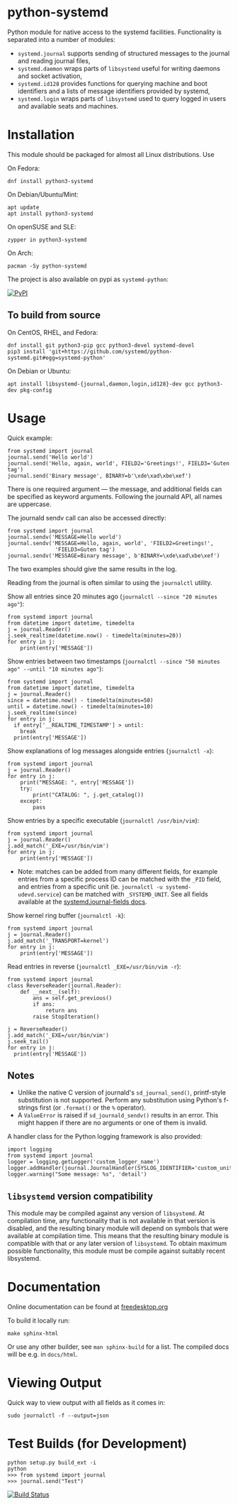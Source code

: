 python-systemd
===============

Python module for native access to the systemd facilities. Functionality
is separated into a number of modules:
- `systemd.journal` supports sending of structured messages to the journal
  and reading journal files,
- `systemd.daemon` wraps parts of `libsystemd` useful for writing daemons
  and socket activation,
- `systemd.id128` provides functions for querying machine and boot identifiers
  and a lists of message identifiers provided by systemd,
- `systemd.login` wraps parts of `libsystemd` used to query logged in users
  and available seats and machines.

Installation
============

This module should be packaged for almost all Linux distributions. Use

On Fedora:

    dnf install python3-systemd

On Debian/Ubuntu/Mint:

    apt update
    apt install python3-systemd

On openSUSE and SLE:

    zypper in python3-systemd

On Arch:

    pacman -Sy python-systemd

The project is also available on pypi as `systemd-python`:

[![PyPI](https://img.shields.io/pypi/v/systemd-python.svg)](https://pypi.org/project/systemd-python/)

To build from source
--------------------

On CentOS, RHEL, and Fedora:

    dnf install git python3-pip gcc python3-devel systemd-devel
    pip3 install 'git+https://github.com/systemd/python-systemd.git#egg=systemd-python'

On Debian or Ubuntu:

    apt install libsystemd-{journal,daemon,login,id128}-dev gcc python3-dev pkg-config

Usage
=====

Quick example:

    from systemd import journal
    journal.send('Hello world')
    journal.send('Hello, again, world', FIELD2='Greetings!', FIELD3='Guten tag')
    journal.send('Binary message', BINARY=b'\xde\xad\xbe\xef')

There is one required argument — the message, and additional fields
can be specified as keyword arguments. Following the journald API, all
names are uppercase.

The journald sendv call can also be accessed directly:

    from systemd import journal
    journal.sendv('MESSAGE=Hello world')
    journal.sendv('MESSAGE=Hello, again, world', 'FIELD2=Greetings!',
                   'FIELD3=Guten tag')
    journal.sendv('MESSAGE=Binary message', b'BINARY=\xde\xad\xbe\xef')

The two examples should give the same results in the log.

Reading from the journal is often similar to using the `journalctl` utility.

Show all entries since 20 minutes ago (`journalctl --since "20 minutes ago"`):

    from systemd import journal
    from datetime import datetime, timedelta
    j = journal.Reader()
    j.seek_realtime(datetime.now() - timedelta(minutes=20))
    for entry in j:
        print(entry['MESSAGE'])

Show entries between two timestamps (`journalctl --since "50 minutes ago" --until "10 minutes ago"`):

    from systemd import journal
    from datetime import datetime, timedelta
    j = journal.Reader()
    since = datetime.now() - timedelta(minutes=50)
    until = datetime.now() - timedelta(minutes=10)
    j.seek_realtime(since)
    for entry in j:
      if entry['__REALTIME_TIMESTAMP'] > until:
        break
      print(entry['MESSAGE'])

Show explanations of log messages alongside entries (`journalctl -x`):

    from systemd import journal
    j = journal.Reader()
    for entry in j:
        print("MESSAGE: ", entry['MESSAGE'])
        try:
            print("CATALOG: ", j.get_catalog())
        except:
            pass

Show entries by a specific executable (`journalctl /usr/bin/vim`):

    from systemd import journal
    j = journal.Reader()
    j.add_match('_EXE=/usr/bin/vim')
    for entry in j:
        print(entry['MESSAGE'])

 - Note: matches can be added from many different fields, for example
   entries from a specific process ID can be matched with the `_PID`
   field, and entries from a specific unit (ie. `journalctl -u
   systemd-udevd.service`) can be matched with `_SYSTEMD_UNIT`.
   See all fields available at the
   [systemd.journal-fields docs](https://www.freedesktop.org/software/systemd/man/systemd.journal-fields.html).

Show kernel ring buffer (`journalctl -k`):

    from systemd import journal
    j = journal.Reader()
    j.add_match('_TRANSPORT=kernel')
    for entry in j:
        print(entry['MESSAGE'])

Read entries in reverse (`journalctl _EXE=/usr/bin/vim -r`):
  
    from systemd import journal
    class ReverseReader(journal.Reader):
        def __next__(self):
            ans = self.get_previous()
            if ans:
                return ans
            raise StopIteration()

    j = ReverseReader()
    j.add_match('_EXE=/usr/bin/vim')
    j.seek_tail()
    for entry in j:
      print(entry['MESSAGE'])


Notes
-----

* Unlike the native C version of journald's `sd_journal_send()`,
  printf-style substitution is not supported. Perform any substitution
  using Python's f-strings first (or `.format()` or the `%` operator).
* A `ValueError` is raised if `sd_journald_sendv()` results in an
  error. This might happen if there are no arguments or one of them is
  invalid.

A handler class for the Python logging framework is also provided:

    import logging
    from systemd import journal
    logger = logging.getLogger('custom_logger_name')
    logger.addHandler(journal.JournalHandler(SYSLOG_IDENTIFIER='custom_unit_name'))
    logger.warning("Some message: %s", 'detail')

`libsystemd` version compatibility
----------------------------------

This module may be compiled against any version of `libsystemd`. At
compilation time, any functionality that is not available in that
version is disabled, and the resulting binary module will depend on
symbols that were available at compilation time. This means that the
resulting binary module is compatible with that or any later version
of `libsystemd`. To obtain maximum possible functionality, this module
must be compile against suitably recent libsystemd.

Documentation
=============

Online documentation can be found at [freedesktop.org](https://www.freedesktop.org/software/systemd/python-systemd/)

To build it locally run:

    make sphinx-html

Or use any other builder, see `man sphinx-build` for a list. The compiled docs will be e.g. in `docs/html`.

Viewing Output
==============

Quick way to view output with all fields as it comes in:

    sudo journalctl -f --output=json

Test Builds (for Development)
=============================

    python setup.py build_ext -i
    python
    >>> from systemd import journal
    >>> journal.send("Test")

[![Build Status](https://semaphoreci.com/api/v1/projects/42d43c62-f6e5-4fd5-a93a-2b165e6be575/530946/badge.svg)](https://semaphoreci.com/zbyszek/python-systemd)
